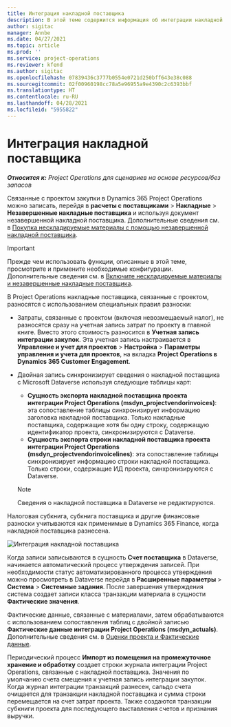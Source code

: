 ```yaml
---
title: Интеграция накладной поставщика
description: В этой теме содержится информация об интеграции накладной поставщика в Project Operations.
author: sigitac
manager: Annbe
ms.date: 04/27/2021
ms.topic: article
ms.prod: ''
ms.service: project-operations
ms.reviewer: kfend
ms.author: sigitac
ms.openlocfilehash: 07839436c3777b0554e0721d250bff643e38c088
ms.sourcegitcommit: 02f00960198cc78a5e96955a9e4390c2c6393bbf
ms.translationtype: HT
ms.contentlocale: ru-RU
ms.lasthandoff: 04/28/2021
ms.locfileid: "5955822"
---
```

# <a name="vendor-invoice-integration"></a>Интеграция накладной поставщика

_**Относится к:** Project Operations для сценариев на основе ресурсов/без запасов_

Связанные с проектом закупки в Dynamics 365 Project Operations можно записать, перейдя в **расчеты с поставщиками** > **Накладные** > **Незавершенные накладные поставщика** и используя документ незавершенной накладной поставщика. Дополнительные сведения см. в [Покупка нескладируемые материалы с помощью незавершенной накладной поставщика](../procurement/pending-vendor-invoices.md).

> [!IMPORTANT]
> Прежде чем использовать функции, описанные в этой теме, просмотрите и примените необходимые конфигурации. Дополнительные сведения см. в [Включите нескладируемые материалы и незавершенные накладные поставщика](../procurement/configure-materials-nonstocked.md).

В Project Operations накладные поставщика, связанные с проектом, разносятся с использованием специальных правил разноски:

- Затраты, связанные с проектом (включая невозмещаемый налог), не разносятся сразу на учетная запись затрат по проекту в главной книге. Вместо этого стоимость разносится в **Учетная запись интеграции закупок**. Эта учетная запись настраивается в **Управление и учет для проектов** > **Настройка** > **Параметры управления и учета для проектов**, на вкладка **Project Operations в Dynamics 365 Customer Engagement**.
- Двойная запись синхронизирует сведения о накладной поставщика с Microsoft Dataverse используя следующие таблицы карт:

     - **Сущность экспорта накладной поставщика проекта интеграции Project Operations (msdyn_projectvendorinvoices)**: эта сопоставление таблицы синхронизирует информацию заголовка накладной поставщика. Только накладные поставщика, содержащие хотя бы одну строку, содержащую идентификатор проекта, синхронизируются с Dataverse.
     - **Сущность экспорта строки накладной поставщика проекта интеграции Project Operations (msdyn_projectvendorinvoicelines)**: эта сопоставление таблицы синхронизирует информацию строки накладной поставщика. Только строки, содержащие ИД проекта, синхронизируются с Dataverse.

     > [!NOTE]
     > Сведения о накладной поставщика в Dataverse не редактируются.

Налоговая субкнига, субкнига поставщика и другие финансовые разноски учитываются как применимые в Dynamics 365 Finance, когда накладной поставщика разнесена.

![Интеграция накладной поставщика](media/DW7VendorInvoice.png)

Когда записи записываются в сущность **Счет поставщика** в Dataverse, начинается автоматический процесс утверждения записей. При необходимости статус автоматизированного процесса утверждения можно просмотреть в Dataverse перейдя в **Расширенные параметры** > **Система** > **Системные задания**. После завершения утверждения система создает записи класса транзакции материала в сущности **Фактические значения**.

Фактические данные, связанные с материалами, затем обрабатываются с использованием сопоставления таблиц с двойной записью **Фактические данные интеграции Project Operations (msdyn_actuals)**. Дополнительные сведения см. в [Оценки проекта и Фактические данные](resource-dual-write-estimates-actuals.md).

Периодический процесс **Импорт из помещения на промежуточное хранение и обработку** создает строки журнала интеграции Project Operations, связанные с накладной поставщика. Значения по умолчанию счета смещения к учетная запись интеграции закупок. Когда журнал интеграции транзакций разнесен, сальдо счета очищается для транзакции накладной поставщика и сумма строки перемещается на счет затрат проекта. Также создаются транзакции субкниги проекта для последующего выставления счетов и признания выручки.
